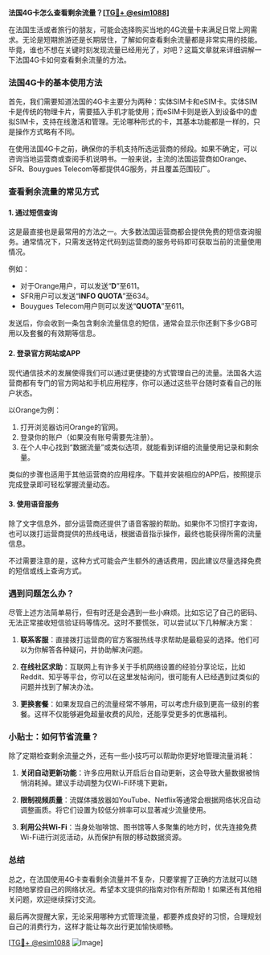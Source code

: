 **法国4G卡怎么查看剩余流量？[[TG💪+ @esim1088](https://t.me/s/esim1088)]**

在法国生活或者旅行的朋友，可能会选择购买当地的4G流量卡来满足日常上网需求。无论是短期旅游还是长期居住，了解如何查看剩余流量都是非常实用的技能。毕竟，谁也不想在关键时刻发现流量已经用光了，对吧？这篇文章就来详细讲解一下法国4G卡如何查看剩余流量的方法。

### 法国4G卡的基本使用方法

首先，我们需要知道法国的4G卡主要分为两种：实体SIM卡和eSIM卡。实体SIM卡是传统的物理卡片，需要插入手机才能使用；而eSIM卡则是嵌入到设备中的虚拟SIM卡，支持在线激活和管理。无论哪种形式的卡，其基本功能都是一样的，只是操作方式略有不同。

在使用法国4G卡之前，确保你的手机支持所选运营商的频段。如果不确定，可以咨询当地运营商或查阅手机说明书。一般来说，主流的法国运营商如Orange、SFR、Bouygues Telecom等都提供4G服务，并且覆盖范围较广。

### 查看剩余流量的常见方式

#### 1. 通过短信查询
这是最直接也是最常用的方法之一。大多数法国运营商都会提供免费的短信查询服务。通常情况下，只需发送特定代码到运营商的服务号码即可获取当前的流量使用情况。

例如：
- 对于Orange用户，可以发送“**D**”至611。
- SFR用户可以发送“**INFO QUOTA**”至634。
- Bouygues Telecom用户则可以发送“**QUOTA**”至611。

发送后，你会收到一条包含剩余流量信息的短信，通常会显示你还剩下多少GB可用以及套餐的有效期等信息。

#### 2. 登录官方网站或APP
现代通信技术的发展使得我们可以通过更便捷的方式管理自己的流量。法国各大运营商都有专门的官方网站和手机应用程序，你可以通过这些平台随时查看自己的账户状态。

以Orange为例：
1. 打开浏览器访问Orange的官网。
2. 登录你的账户（如果没有账号需要先注册）。
3. 在个人中心找到“数据流量”或类似选项，就能看到详细的流量使用记录和剩余量。

类似的步骤也适用于其他运营商的应用程序。下载并安装相应的APP后，按照提示完成登录即可轻松掌握流量动态。

#### 3. 使用语音服务
除了文字信息外，部分运营商还提供了语音客服的帮助。如果你不习惯打字查询，也可以拨打运营商提供的热线电话，根据语音指示操作，最终也能获得所需的流量信息。

不过需要注意的是，这种方式可能会产生额外的通话费用，因此建议尽量选择免费的短信或线上查询方式。

### 遇到问题怎么办？

尽管上述方法简单易行，但有时还是会遇到一些小麻烦。比如忘记了自己的密码、无法正常接收短信验证码等情况。这时不要慌张，可以尝试以下几种解决方案：

1. **联系客服**：直接拨打运营商的官方客服热线寻求帮助是最稳妥的选择。他们可以为你解答各种疑问，并协助解决问题。
   
2. **在线社区求助**：互联网上有许多关于手机网络设置的经验分享论坛，比如Reddit、知乎等平台，你可以在这里发帖询问，很可能有人已经遇到过类似的问题并找到了解决办法。

3. **更换套餐**：如果发现自己的流量经常不够用，可以考虑升级到更高一级别的套餐。这样不仅能够避免超量收费的风险，还能享受更多的优惠福利。

### 小贴士：如何节省流量？

除了定期检查剩余流量之外，还有一些小技巧可以帮助你更好地管理流量消耗：

1. **关闭自动更新功能**：许多应用默认开启后台自动更新，这会导致大量数据被悄悄消耗掉。建议手动调整为仅Wi-Fi环境下更新。

2. **限制视频质量**：流媒体播放器如YouTube、Netflix等通常会根据网络状况自动调整画质。将它们设置为较低分辨率可以显著减少流量使用。

3. **利用公共Wi-Fi**：当身处咖啡馆、图书馆等人多聚集的地方时，优先连接免费Wi-Fi进行浏览活动，从而保护有限的移动数据资源。

### 总结

总之，在法国使用4G卡查看剩余流量并不复杂，只要掌握了正确的方法就可以随时随地掌控自己的网络状况。希望本文提供的指南对你有所帮助！如果还有其他相关问题，欢迎继续探讨交流。

最后再次提醒大家，无论采用哪种方式管理流量，都要养成良好的习惯，合理规划自己的消费行为，这样才能让每次出行更加愉快顺畅。

[[TG💪+ @esim1088](https://t.me/s/esim1088) ![Image](https://i.postimg.cc/4NQfJmqS/Snipaste-2025-05-13-00-14-12.png)]